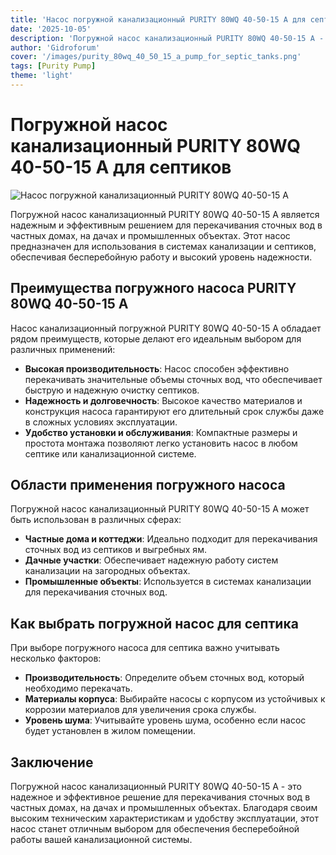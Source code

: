 ```yaml
---
title: 'Насос погружной канализационный PURITY 80WQ 40-50-15 A для септиков'
date: '2025-10-05'
description: 'Погружной насос канализационный PURITY 80WQ 40-50-15 A - надежное решение для перекачивания сточных вод в частных домах и на промышленных объектах.'
author: 'Gidroforum'
cover: '/images/purity_80wq_40_50_15_a_pump_for_septic_tanks.png'
tags: [Purity Pump]
theme: 'light'
---
```

# Погружной насос канализационный PURITY 80WQ 40-50-15 A для септиков

![Насос погружной канализационный PURITY 80WQ 40-50-15 A](/images/purity_80wq_40_50_15_a_pump_for_septic_tanks.png)

Погружной насос канализационный PURITY 80WQ 40-50-15 A является надежным и эффективным решением для перекачивания сточных вод в частных домах, на дачах и промышленных объектах. Этот насос предназначен для использования в системах канализации и септиков, обеспечивая бесперебойную работу и высокий уровень надежности.

## Преимущества погружного насоса PURITY 80WQ 40-50-15 A

Насос канализационный погружной PURITY 80WQ 40-50-15 A обладает рядом преимуществ, которые делают его идеальным выбором для различных применений:

- **Высокая производительность**: Насос способен эффективно перекачивать значительные объемы сточных вод, что обеспечивает быструю и надежную очистку септиков.
- **Надежность и долговечность**: Высокое качество материалов и конструкция насоса гарантируют его длительный срок службы даже в сложных условиях эксплуатации.
- **Удобство установки и обслуживания**: Компактные размеры и простота монтажа позволяют легко установить насос в любом септике или канализационной системе.

## Области применения погружного насоса

Погружной насос канализационный PURITY 80WQ 40-50-15 A может быть использован в различных сферах:

- **Частные дома и коттеджи**: Идеально подходит для перекачивания сточных вод из септиков и выгребных ям.
- **Дачные участки**: Обеспечивает надежную работу систем канализации на загородных объектах.
- **Промышленные объекты**: Используется в системах канализации для перекачивания сточных вод.

## Как выбрать погружной насос для септика

При выборе погружного насоса для септика важно учитывать несколько факторов:

- **Производительность**: Определите объем сточных вод, который необходимо перекачать.
- **Материалы корпуса**: Выбирайте насосы с корпусом из устойчивых к коррозии материалов для увеличения срока службы.
- **Уровень шума**: Учитывайте уровень шума, особенно если насос будет установлен в жилом помещении.

## Заключение

Погружной насос канализационный PURITY 80WQ 40-50-15 A - это надежное и эффективное решение для перекачивания сточных вод в частных домах, на дачах и промышленных объектах. Благодаря своим высоким техническим характеристикам и удобству эксплуатации, этот насос станет отличным выбором для обеспечения бесперебойной работы вашей канализационной системы.
